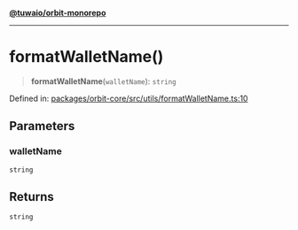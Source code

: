 [**@tuwaio/orbit-monorepo**](../../../README.md)

***

# formatWalletName()

> **formatWalletName**(`walletName`): `string`

Defined in: [packages/orbit-core/src/utils/formatWalletName.ts:10](https://github.com/TuwaIO/orbit/blob/4c98d18e74e3b6494c65a06d0224403600792e2b/packages/orbit-core/src/utils/formatWalletName.ts#L10)

## Parameters

### walletName

`string`

## Returns

`string`
